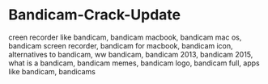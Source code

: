 # Bandicam-Crack-Update
creen recorder like bandicam, bandicam macbook, bandicam mac os, bandicam screen recorder, bandicam for macbook, bandicam icon, alternatives to bandicam, ww bandicam, bandicam 2013, bandicam 2015, what is a bandicam, bandicam memes, bandicam logo, bandicam full, apps like bandicam, bandicams
